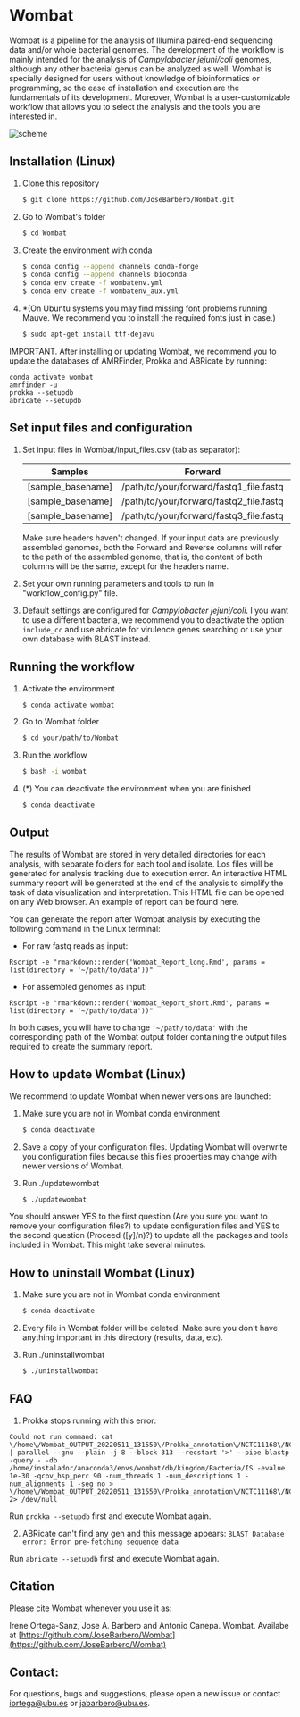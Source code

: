 # Wombat

Wombat is a pipeline for the analysis of Illumina paired-end sequencing data and/or whole bacterial genomes. The development of the workflow is mainly intended for the analysis of <em>Campylobacter jejuni/coli</em> genomes, although any other bacterial genus can be analyzed as well. Wombat is specially designed for users without knowledge of bioinformatics or programming, so the ease of installation and execution are the fundamentals of its development. Moreover, Wombat is a user-customizable workflow that allows you to select the analysis and the tools you are interested in.

![scheme](https://user-images.githubusercontent.com/58036036/180643838-d771f326-3ef9-465e-b591-b5e9df792aec.png)

## Installation (Linux)

1. Clone this repository
    ```bash
    $ git clone https://github.com/JoseBarbero/Wombat.git
    ```
1. Go to Wombat's folder
    ```bash
    $ cd Wombat
    ```
1. Create the environment with conda
    ```bash
    $ conda config --append channels conda-forge
    $ conda config --append channels bioconda
    $ conda env create -f wombatenv.yml 
    $ conda env create -f wombatenv_aux.yml 
    ```
1. *(On Ubuntu systems you may find missing font problems running Mauve. We recommend you to install the required fonts just in case.)
    ```bash
    $ sudo apt-get install ttf-dejavu
    ```

IMPORTANT. After installing or updating Wombat, we recommend you to update the databases of AMRFinder, Prokka and ABRicate by running:
 ```
 conda activate wombat
 amrfinder -u
 prokka --setupdb
 abricate --setupdb
 ```
 
## Set input files and configuration

1.  Set input files in Wombat/input_files.csv (tab as separator):

    | Samples        | Forward           | Reverse  | Genus  | Species  |
    | ------------- |:-------------:|:-----:|:-----:|:-----:|
    | [sample_basename]  | /path/to/your/forward/fastq1_file.fastq | /path/to/your/reverse/fastq1_file.fastq | YourStrainGenus | YourStrainSpecies
    | [sample_basename]  | /path/to/your/forward/fastq2_file.fastq | /path/to/your/reverse/fastq2_file.fastq | YourStrainGenus | YourStrainSpecies
    | [sample_basename]  | /path/to/your/forward/fastq3_file.fastq | /path/to/your/reverse/fastq3_file.fastq | YourStrainGenus | YourStrainSpecies

    Make sure headers haven't changed. If your input data are previously assembled genomes, both the Forward and Reverse columns will refer to the path of the assembled genome, that is, the content of both columns will be the same, except for the headers name.
    
1. Set your own running parameters and tools to run in "workflow_config.py" file. 

1. Default settings are configured for <em>Campylobacter jejuni/coli</em>. I you want to use a different bacteria, we recommend you to deactivate the option ```include_cc``` and use abricate for virulence genes searching or use your own database with BLAST instead.


## Running the workflow

1. Activate the environment
    ```bash
    $ conda activate wombat
    ```
1. Go to Wombat folder
    ```bash
    $ cd your/path/to/Wombat
    ```
1. Run the workflow
    ```bash
    $ bash -i wombat
    ```
1. \(*) You can deactivate the environment when you are finished
    ```bash
    $ conda deactivate
    ```

## Output
The results of Wombat are stored in very detailed directories for each analysis, with separate folders for each tool and isolate. Los files will be generated for analysis tracking due to execution error. An interactive HTML summary report will be generated at the end of the analysis to simplify the task of data visualization and interpretation. This HTML file can be opened on any Web browser. An example of report can be found here.

You can generate the report after Wombat analysis by executing the following command in the Linux terminal:
* For raw fastq reads as input:
```
Rscript -e "rmarkdown::render('Wombat_Report_long.Rmd', params = list(directory = '~/path/to/data'))"
```
* For assembled genomes as input:
```
Rscript -e "rmarkdown::render('Wombat_Report_short.Rmd', params = list(directory = '~/path/to/data'))"
```
In both cases, you will have to change ```'~/path/to/data'``` with the corresponding path of the Wombat output folder containing the output files required to create the summary report.


## How to update Wombat (Linux)

We recommend to update Wombat when newer versions are launched:

1. Make sure you are not in Wombat conda environment
    ```bash
    $ conda deactivate
    ```
1. Save a copy of your configuration files. Updating Wombat will overwrite you configuration files because this files properties may change with newer versions of Wombat.

1. Run ./updatewombat
    ```bash
    $ ./updatewombat
    ```
You should answer YES to the first question (Are you sure you want to remove your configuration files?) to update configuration files and YES to the second question (Proceed ([y]/n)?) to update all the packages and tools included in Wombat. This might take several minutes.


## How to uninstall Wombat (Linux)

1. Make sure you are not in Wombat conda environment
    ```bash
    $ conda deactivate
    ```
1. Every file in Wombat folder will be deleted. Make sure you don't have anything important in this directory (results, data, etc).

1. Run ./uninstallwombat
    ```bash
    $ ./uninstallwombat
    ```

## FAQ
1. Prokka stops running with this error:
```
Could not run command: cat \/home\/Wombat_OUTPUT_20220511_131550\/Prokka_annotation\/NCTC11168\/NCTC11168\.IS\.tmp\.35844\.faa | parallel --gnu --plain -j 8 --block 313 --recstart '>' --pipe blastp -query - -db /home/instalador/anaconda3/envs/wombat/db/kingdom/Bacteria/IS -evalue 1e-30 -qcov_hsp_perc 90 -num_threads 1 -num_descriptions 1 -num_alignments 1 -seg no > \/home\/Wombat_OUTPUT_20220511_131550\/Prokka_annotation\/NCTC11168\/NCTC11168\.IS\.tmp\.35844\.blast 2> /dev/null
```

Run ```prokka --setupdb``` first and execute Wombat again.

2.  ABRicate can't find any gen and this message appears: ```BLAST Database error: Error pre-fetching sequence data```

Run ```abricate --setupdb``` first and execute Wombat again.


## Citation
Please cite Wombat whenever you use it as:

Irene Ortega-Sanz, Jose A. Barbero and Antonio Canepa. Wombat. Availabe at [https://github.com/JoseBarbero/Wombat](https://github.com/JoseBarbero/Wombat)


## Contact:
For questions, bugs and suggestions, please open a new issue or contact iortega@ubu.es or jabarbero@ubu.es.
